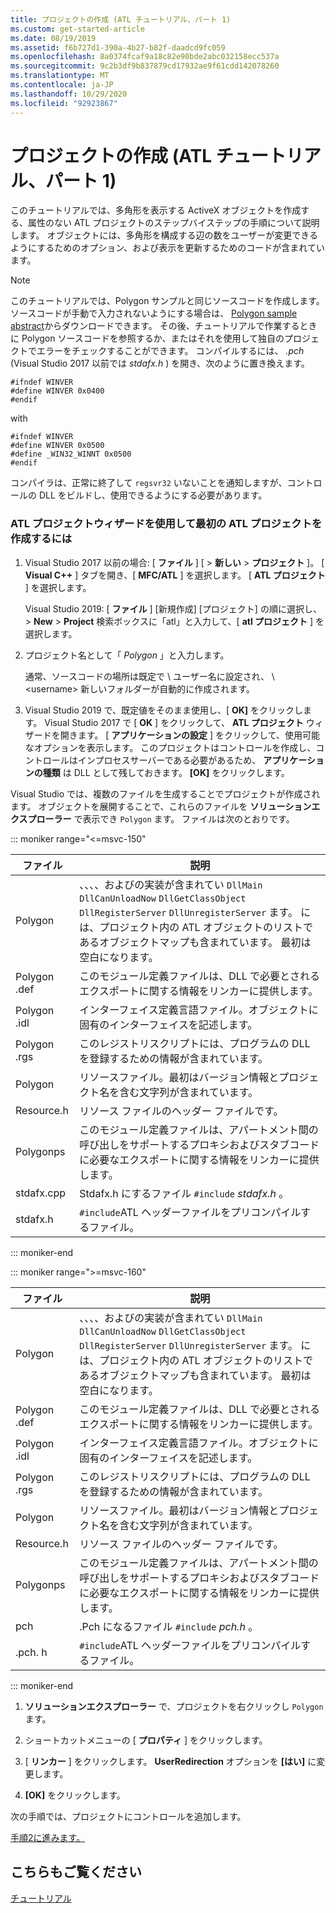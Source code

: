 ```yaml
---
title: プロジェクトの作成 (ATL チュートリアル、パート 1)
ms.custom: get-started-article
ms.date: 08/19/2019
ms.assetid: f6b727d1-390a-4b27-b82f-daadcd9fc059
ms.openlocfilehash: 8a0374fcaf9a18c82e90bde2abc032158ecc537a
ms.sourcegitcommit: 9c2b3df9b837879cd17932ae9f61cdd142078260
ms.translationtype: MT
ms.contentlocale: ja-JP
ms.lasthandoff: 10/29/2020
ms.locfileid: "92923867"
---
```

# <a name="creating-the-project-atl-tutorial-part-1"></a>プロジェクトの作成 (ATL チュートリアル、パート 1)

このチュートリアルでは、多角形を表示する ActiveX オブジェクトを作成する、属性のない ATL プロジェクトのステップバイステップの手順について説明します。 オブジェクトには、多角形を構成する辺の数をユーザーが変更できるようにするためのオプション、および表示を更新するためのコードが含まれています。

> [!NOTE]
> このチュートリアルでは、Polygon サンプルと同じソースコードを作成します。 ソースコードが手動で入力されないようにする場合は、 [Polygon sample abstract](https://github.com/Microsoft/VCSamples/tree/master/VC2008Samples/ATL/Controls/Polygon)からダウンロードできます。 その後、チュートリアルで作業するときに Polygon ソースコードを参照するか、またはそれを使用して独自のプロジェクトでエラーをチェックすることができます。
> コンパイルするには、 *.pch* (Visual Studio 2017 以前では *stdafx.h* ) を開き、次のように置き換えます。
>
> ```
> #ifndef WINVER
> #define WINVER 0x0400
> #endif
> ```
>
> with
>
> ```
> #ifndef WINVER
> #define WINVER 0x0500
> #define _WIN32_WINNT 0x0500
> #endif
> ```
>
> コンパイラは、正常に終了して `regsvr32` いないことを通知しますが、コントロールの DLL をビルドし、使用できるようにする必要があります。

### <a name="to-create-the-initial-atl-project-using-the-atl-project-wizard"></a>ATL プロジェクトウィザードを使用して最初の ATL プロジェクトを作成するには

1. Visual Studio 2017 以前の場合: [ **ファイル** ] [  >  **新しい**  >  **プロジェクト** ]。 [ **Visual C++** ] タブを開き、[ **MFC/ATL** ] を選択します。 [ **ATL プロジェクト** ] を選択します。

   Visual Studio 2019: [ **ファイル** ] [新規作成] [プロジェクト] の順に選択し、  >  **New**  >  **Project** 検索ボックスに「atl」と入力して、[ **atl プロジェクト** ] を選択します。

1. プロジェクト名として「 *Polygon* 」と入力します。

    通常、ソースコードの場所は既定で \ ユーザー名に設定され、 \\ \<username> 新しいフォルダーが自動的に作成されます。

1. Visual Studio 2019 で、既定値をそのまま使用し、[ **OK]** をクリックします。
   Visual Studio 2017 で [ **OK** ] をクリックして、 **ATL プロジェクト** ウィザードを開きます。 [ **アプリケーションの設定** ] をクリックして、使用可能なオプションを表示します。 このプロジェクトはコントロールを作成し、コントロールはインプロセスサーバーである必要があるため、 **アプリケーションの種類** は DLL として残しておきます。 **[OK]** をクリックします。

Visual Studio では、複数のファイルを生成することでプロジェクトが作成されます。 オブジェクトを展開することで、これらのファイルを **ソリューションエクスプローラー** で表示でき `Polygon` ます。 ファイルは次のとおりです。

::: moniker range="<=msvc-150"

|ファイル|説明|
|----------|-----------------|
|Polygon|、、、、およびの実装が含まれてい `DllMain` `DllCanUnloadNow` `DllGetClassObject` `DllRegisterServer` `DllUnregisterServer` ます。 には、プロジェクト内の ATL オブジェクトのリストであるオブジェクトマップも含まれています。 最初は空白になります。|
|Polygon .def|このモジュール定義ファイルは、DLL で必要とされるエクスポートに関する情報をリンカーに提供します。|
|Polygon .idl|インターフェイス定義言語ファイル。オブジェクトに固有のインターフェイスを記述します。|
|Polygon .rgs|このレジストリスクリプトには、プログラムの DLL を登録するための情報が含まれています。|
|Polygon|リソースファイル。最初はバージョン情報とプロジェクト名を含む文字列が含まれています。|
|Resource.h|リソース ファイルのヘッダー ファイルです。|
|Polygonps|このモジュール定義ファイルは、アパートメント間の呼び出しをサポートするプロキシおよびスタブコードに必要なエクスポートに関する情報をリンカーに提供します。|
|stdafx.cpp|Stdafx.h にするファイル `#include` *stdafx.h* 。|
|stdafx.h|`#include`ATL ヘッダーファイルをプリコンパイルするファイル。|

::: moniker-end

::: moniker range=">=msvc-160"

|ファイル|説明|
|----------|-----------------|
|Polygon|、、、、およびの実装が含まれてい `DllMain` `DllCanUnloadNow` `DllGetClassObject` `DllRegisterServer` `DllUnregisterServer` ます。 には、プロジェクト内の ATL オブジェクトのリストであるオブジェクトマップも含まれています。 最初は空白になります。|
|Polygon .def|このモジュール定義ファイルは、DLL で必要とされるエクスポートに関する情報をリンカーに提供します。|
|Polygon .idl|インターフェイス定義言語ファイル。オブジェクトに固有のインターフェイスを記述します。|
|Polygon .rgs|このレジストリスクリプトには、プログラムの DLL を登録するための情報が含まれています。|
|Polygon|リソースファイル。最初はバージョン情報とプロジェクト名を含む文字列が含まれています。|
|Resource.h|リソース ファイルのヘッダー ファイルです。|
|Polygonps|このモジュール定義ファイルは、アパートメント間の呼び出しをサポートするプロキシおよびスタブコードに必要なエクスポートに関する情報をリンカーに提供します。|
|pch|.Pch になるファイル `#include` *pch.h* 。|
|.pch. h|`#include`ATL ヘッダーファイルをプリコンパイルするファイル。|

::: moniker-end

1. **ソリューションエクスプローラー** で、プロジェクトを右クリックし `Polygon` ます。

1. ショートカットメニューの [ **プロパティ** ] をクリックします。

1. [ **リンカー** ] をクリックします。 **UserRedirection** オプションを **[はい]** に変更します。

1. **[OK]** をクリックします。

次の手順では、プロジェクトにコントロールを追加します。

[手順2に進みます。](../atl/adding-a-control-atl-tutorial-part-2.md)

## <a name="see-also"></a>こちらもご覧ください

[チュートリアル](../atl/active-template-library-atl-tutorial.md)
